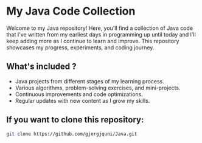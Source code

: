  # My Java Code Collection   

Welcome to my Java repository! Here, you'll find a collection of Java code that I've written from my earliest days in programming up until today and I’ll keep adding more as I continue to learn and improve. This repository showcases my progress, experiments, and coding journey.  

##  What's included ?  
- Java projects from different stages of my learning process.  
- Various algorithms, problem-solving exercises, and mini-projects.  
- Continuous improvements and code optimizations.  
- Regular updates with new content as I grow my skills.     

##  If you want to clone this repository:  
   ```bash
   git clone https://github.com/gjergjquni/Java.git

